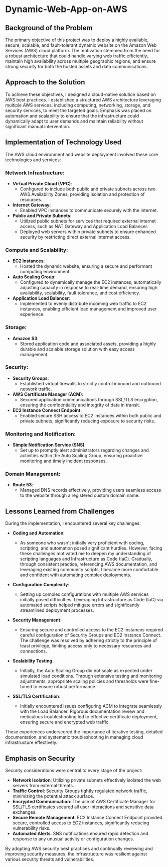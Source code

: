 # Dynamic-Web-App-on-AWS


## Background of the Problem

The primary objective of this project was to deploy a highly available, secure, scalable, and fault-tolerant dynamic website on the Amazon Web Services (AWS) cloud platform. The motivation stemmed from the need for a robust architecture that could handle varying web traffic efficiently, maintain high availability across multiple geographic regions, and ensure strong security for both the hosted assets and data communications.

## Approach to the Solution

To achieve these objectives, I designed a cloud-native solution based on AWS best practices. I established a structured AWS architecture leveraging multiple AWS services, including computing, networking, storage, and security services, to meet the targeted goals. Emphasis was placed on automation and scalability to ensure that the infrastructure could dynamically adapt to user demands and maintain reliability without significant manual intervention.

## Implementation of Technology Used

The AWS cloud environment and website deployment involved these core technologies and services:

### Network Infrastructure:
- **Virtual Private Cloud (VPC)**:
  - Configured to include both public and private subnets across two AWS Availability Zones, providing isolation and protection of resources.
- **Internet Gateway**:
  - Enabled VPC instances to communicate securely with the internet.
- **Public and Private Subnets**:
  - Utilized public subnets for services that required external internet access, such as NAT Gateway and Application Load Balancer.
  - Deployed web servers within private subnets to ensure enhanced security by restricting direct external internet access.

### Compute and Scalability:
- **EC2 Instances**:
  - Hosted the dynamic website, ensuring a secure and performant computing environment.
- **Auto Scaling Group**:
  - Configured to dynamically manage the EC2 instances, automatically adjusting capacity in response to real-time demand, ensuring high availability, scalability, fault tolerance, and cost efficiency.
- **Application Load Balancer**:
  - Implemented to evenly distribute incoming web traffic to EC2 instances, enabling efficient load management and improved user experience.

### Storage:
- **Amazon S3**:
  - Stored application code and associated assets, providing a highly durable and scalable storage solution with easy access management.

### Security:
- **Security Groups**:
  - Established virtual firewalls to strictly control inbound and outbound network traffic.
- **AWS Certificate Manager (ACM)**:
  - Secured application communications through SSL/TLS encryption, ensuring the confidentiality and integrity of data in transit.
- **EC2 Instance Connect Endpoint**:
  - Enabled secure SSH access to EC2 instances within both public and private subnets, significantly reducing exposure to security risks.

### Monitoring and Notification:
- **Simple Notification Service (SNS)**:
  - Set up to promptly alert administrators regarding changes and activities within the Auto Scaling Group, ensuring proactive monitoring and timely incident responses.

### Domain Management:
- **Route 53**:
  - Managed DNS records effectively, providing users seamless access to the website through a registered custom domain name.


## Lessons Learned from Challenges

During the implementation, I encountered several key challenges:

- **Coding and Automation**:
  - As someone who wasn't initially very proficient with coding, scripting, and automation posed significant hurdles. However, facing these challenges motivated me to deepen my understanding of scripting languages and Infrastructure as Code (IaC). Gradually, through consistent practice, referencing AWS documentation, and leveraging existing community scripts, I became more comfortable and confident with automating complex deployments.

- **Configuration Complexity**:
  - Setting up complex configurations with multiple AWS services initially posed difficulties. Leveraging Infrastructure as Code (IaC) via automated scripts helped mitigate errors and significantly streamlined deployment processes. 
  
- **Security Management**:
  - Ensuring secure and controlled access to the EC2 instances required careful configuration of Security Groups and EC2 Instance Connect. The challenge was resolved by adhering strictly to the principle of least privilege, limiting access only to necessary resources and connections.

- **Scalability Testing**:
  - Initially, the Auto Scaling Group did not scale as expected under simulated load conditions. Through extensive testing and monitoring adjustments, appropriate scaling policies and thresholds were fine-tuned to ensure robust performance.

- **SSL/TLS Certification**:
  - Initially encountered issues configuring ACM to integrate seamlessly with the Load Balancer. Rigorous documentation review and meticulous troubleshooting led to effective certificate deployment, ensuring secure and encrypted web traffic.

These experiences underscored the importance of iterative testing, detailed documentation, and systematic troubleshooting in managing cloud infrastructure effectively.

## Emphasis on Security

Security considerations were central to every stage of the project:

- **Network Isolation**: Utilizing private subnets effectively isolated the web servers from external threats.
- **Traffic Control**: Security Groups tightly regulated network traffic, minimizing the potential attack surface.
- **Encrypted Communication**: The use of AWS Certificate Manager for SSL/TLS certificates secured all user interactions and sensitive data exchanges.
- **Secure Remote Management**: EC2 Instance Connect Endpoint provided secure, controlled access to EC2 instances, significantly reducing vulnerability risks.
- **Automated Alerts**: SNS notifications ensured rapid detection and response to any unusual activity or configuration changes.

By adopting AWS security best practices and continually reviewing and improving security measures, the infrastructure was resilient against various security threats and vulnerabilities.
